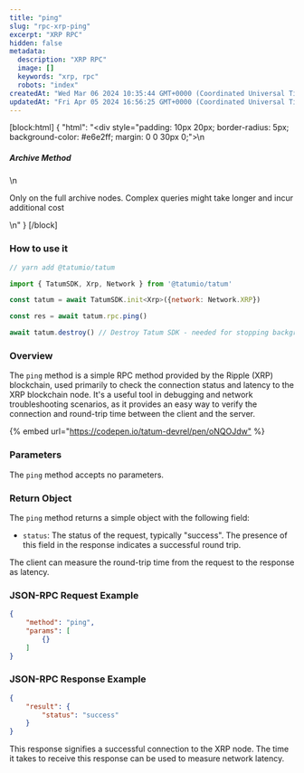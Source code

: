 ```yaml
---
title: "ping"
slug: "rpc-xrp-ping"
excerpt: "XRP RPC"
hidden: false
metadata: 
  description: "XRP RPC"
  image: []
  keywords: "xrp, rpc"
  robots: "index"
createdAt: "Wed Mar 06 2024 10:35:44 GMT+0000 (Coordinated Universal Time)"
updatedAt: "Fri Apr 05 2024 16:56:25 GMT+0000 (Coordinated Universal Time)"
---
```

[block:html]
{
  "html": "<div style=\"padding: 10px 20px; border-radius: 5px; background-color: #e6e2ff; margin: 0 0 30px 0;\">\n  <h5>Archive Method</h5>\n  <p>Only on the full archive nodes. Complex queries might take longer and incur additional cost</p>\n</div>"
}
[/block]


### How to use it

```javascript
// yarn add @tatumio/tatum

import { TatumSDK, Xrp, Network } from '@tatumio/tatum'

const tatum = await TatumSDK.init<Xrp>({network: Network.XRP})

const res = await tatum.rpc.ping()

await tatum.destroy() // Destroy Tatum SDK - needed for stopping background jobs
```

### Overview

The `ping` method is a simple RPC method provided by the Ripple (XRP) blockchain, used primarily to check the connection status and latency to the XRP blockchain node. It's a useful tool in debugging and network troubleshooting scenarios, as it provides an easy way to verify the connection and round-trip time between the client and the server.

{% embed url="<https://codepen.io/tatum-devrel/pen/oNQOJdw"> %}

### Parameters

The `ping` method accepts no parameters.

### Return Object

The `ping` method returns a simple object with the following field:

- `status`: The status of the request, typically "success". The presence of this field in the response indicates a successful round trip.

The client can measure the round-trip time from the request to the response as latency.

### JSON-RPC Request Example

```json
{
    "method": "ping",
    "params": [
        {}
    ]
}
```

### JSON-RPC Response Example

```json
{
    "result": {
        "status": "success"
    }
}
```

This response signifies a successful connection to the XRP node. The time it takes to receive this response can be used to measure network latency.
